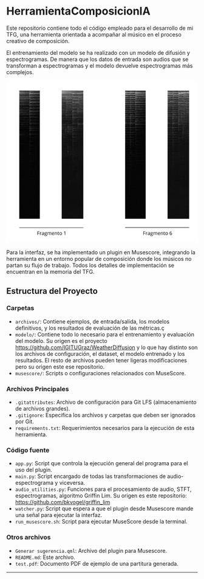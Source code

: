 # HerramientaComposicionIA

Este repositorio contiene todo el código empleado para el desarrollo de mi TFG, una herramienta orientada a acompañar al músico en el proceso creativo de composición.

El entrenamiento del modelo se ha realizado con un modelo de difusión y espectrogramas. De manera que los datos de entrada son audios que se transforman a espectrogramas y el modelo devuelve espectrogramas más complejos.

![Espectrogramas de entrada y a su lado los espectrogramas generados](archivos/ejemplos/spec.png)

Para la interfaz, se ha implementado un plugin en Musescore, integrando la herramienta en un entorno popular de composición donde los músicos no partan su flujo de trabajo. Todos los detalles de implementación se encuentran en la memoria del TFG.


## Estructura del Proyecto

### Carpetas

- `archivos/`: Contiene ejemplos, de entrada/salida, los modelos definitivos, y los resultados de evaluación de las métricas.ç
- `modelo/`: Contiene todo lo necesario para el entrenamiento y evaluación del modelo. Su origen es el proyecto https://github.com/IGITUGraz/WeatherDiffusion y lo que hay distinto son los archivos de configuración, el dataset, el modelo entrenado y los resultados. El resto de archivos pueden tener ligeras modificaciones pero su origen este ese repositorio.
- `musescore/`: Scripts o configuraciones relacionados con MuseScore.

### Archivos Principales

- `.gitattributes`: Archivo de configuración para Git LFS (almacenamiento de archivos grandes).
- `.gitignore`: Especifica los archivos y carpetas que deben ser ignorados por Git.
- `requirements.txt`: Requerimientos necesarios para la ejecución de esta herramienta.

### Código fuente

- `app.py`: Script que controla la ejecución general del programa para el uso del plugin.
- `main.py`: Script encargado de todas las transformaciones de audio-espectrograma y viceversa.
- `audio_utilities.py`: Funciones para el procesamiento de audio, STFT, espectrogramas, algoritmo Griffin Lim. Su origen es este repositorio: https://github.com/bkvogel/griffin_lim 
- `watcher.py`: Script que espera a que el plugin desde Musescore mande una señal para ejecutar la interfaz.
- `run_musescore.sh`: Script para ejecutar MuseScore desde la terminal.

### Otros archivos

- `Generar sugerencia.qml`: Archivo del plugin para Musescore.
- `README.md`: Este archivo.
- `test.pdf`: Documento PDF de ejemplo de una partitura generada.

---
